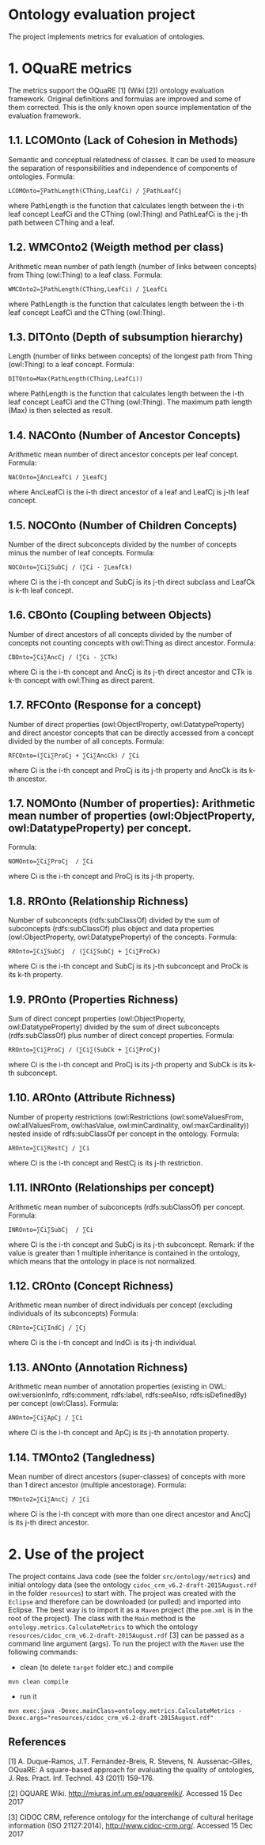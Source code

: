 Ontology evaluation project
===========================
The project implements metrics for evaluation of ontologies. 

# 1. OQuaRE metrics
The metrics support the OQuaRE [1] (Wiki [2]) ontology evaluation framework. Original definitions and formulas are improved and some of them corrected. This is the only known open source implementation of the evaluation framework.   


## 1.1. LCOMOnto (Lack of Cohesion in Methods)
Semantic and conceptual relatedness of classes. It can be used to measure the separation of responsibilities and independence of components of ontologies.
Formula: 

```
LCOMOnto=∑PathLength(CThing,LeafCi) / ∑PathLeafCj
```


where PathLength is the function that calculates length between the i-th leaf concept LeafCi and the CThing (owl:Thing) and PathLeafCi is the j-th path between CThing and a leaf.


## 1.2. WMCOnto2 (Weigth method per class) 
Arithmetic mean number of path length (number of links between concepts) from Thing (owl:Thing) to a leaf class.
Formula: 

```
WMCOnto2=∑PathLength(CThing,LeafCi) / ∑LeafCi
```

where PathLength is the function that calculates length between the i-th leaf concept LeafCi and the CThing (owl:Thing).

## 1.3. DITOnto (Depth of subsumption hierarchy)
Length (number of links between concepts) of the longest path from Thing (owl:Thing) to a leaf concept.
Formula: 

```
DITOnto=Max(PathLength(CThing,LeafCi))
```

where PathLength is the function that calculates length between the i-th leaf concept LeafCi and the CThing (owl:Thing). The maximum path length (Max) is then selected as result.



## 1.4. NACOnto (Number of Ancestor Concepts) 
Arithmetic mean number of direct ancestor concepts per leaf concept.
Formula: 

```
NACOnto=∑AncLeafCi / ∑LeafCj 
```

where AncLeafCi is the i-th direct ancestor of a leaf and LeafCj is j-th leaf concept.



## 1.5. NOCOnto (Number of Children Concepts)
Number of the direct subconcepts divided by the number of concepts minus the number of leaf concepts.
Formula: 

```
NOCOnto=∑Ci∑SubCj / (∑Ci - ∑LeafCk)
```

where Ci is the i-th concept and SubCj is its j-th direct subclass and LeafCk is k-th leaf concept.



## 1.6. CBOnto (Coupling between Objects)
Number of direct ancestors of all concepts divided by the number of concepts not counting concepts with owl:Thing as direct ancestor.
Formula: 

```
CBOnto=∑Ci∑AncCj / (∑Ci - ∑CTk)
```

where Ci is the i-th concept and AncCj is its j-th direct ancestor and CTk is  k-th concept with owl:Thing as direct parent.


## 1.7. RFCOnto (Response for a concept)
Number of direct properties (owl:ObjectProperty, owl:DatatypeProperty) and direct ancestor concepts that can be directly accessed from a concept divided by the number of all concepts. 
Formula: 

```
RFCOnto=(∑Ci∑ProCj + ∑Ci∑AncCk) / ∑Ci 
```

where Ci is the i-th concept and ProCj is its j-th property and AncCk is its k-th ancestor.



## 1.7. NOMOnto (Number of properties): Arithmetic mean number of properties (owl:ObjectProperty, owl:DatatypeProperty) per concept. 
Formula: 

```
NOMOnto=∑Ci∑ProCj  ∕ ∑Ci 
```

where Ci is the i-th concept and ProCj is its j-th property.

## 1.8. RROnto (Relationship Richness)
Number of subconcepts (rdfs:subClassOf) divided by the sum of subconcepts (rdfs:subClassOf) plus object and data properties (owl:ObjectProperty, owl:DatatypeProperty) of the concepts. 
Formula: 

```
RROnto=∑Ci∑SubCj  ∕ (∑Ci∑SubCj + ∑Ci∑ProCk) 
```

where Ci is the i-th concept and SubCj is its j-th subconcept and ProCk is its k-th property.



## 1.9. PROnto (Properties Richness) 
Sum of direct concept properties (owl:ObjectProperty, owl:DatatypeProperty)  divided by the sum of direct subconcepts (rdfs:subClassOf) plus number of direct concept properties. 
Formula: 

```
RROnto=∑Ci∑ProCj ∕ (∑Ci∑(SubCk + ∑Ci∑ProCj)
```

where Ci is the i-th concept and ProCj is its j-th property and SubCk is its k-th subconcept.


## 1.10. AROnto (Attribute Richness) 
Number of property restrictions (owl:Restrictions (owl:someValuesFrom, owl:allValuesFrom, owl:hasValue, owl:minCardinality, owl:maxCardinality)) nested inside of rdfs:subClassOf per concept in the ontology.
Formula: 

```
AROnto=∑Ci∑RestCj / ∑Ci
```

where Ci is the i-th concept and RestCj is its j-th restriction.
  
## 1.11. INROnto (Relationships per concept)
Arithmetic mean number of subconcepts (rdfs:subClassOf) per concept. 
Formula: 

```
INROnto=∑Ci∑SubCj  / ∑Ci
```

where Ci is the i-th concept and SubCj is its j-th subconcept.
Remark: if the value is greater than 1 multiple inheritance is contained in the ontology, which means that the ontology in place is not normalized.


## 1.12. CROnto (Concept Richness)
Arithmetic mean number of direct individuals per concept (excluding individuals of its subconcepts) 
Formula: 

```
CROnto=∑Ci∑IndCj / ∑Cj
```

where Ci is the i-th concept and IndCi is its j-th individual.


## 1.13. ANOnto (Annotation Richness)
Arithmetic mean number of annotation properties (existing in OWL: owl:versionInfo, rdfs:comment, rdfs:label, rdfs:seeAlso, rdfs:isDefinedBy) per concept (owl:Class). 
Formula: 

```
ANOnto=∑Ci∑ApCj / ∑Ci
```

where Ci is the i-th concept and ApCj is its j-th annotation property.

## 1.14. TMOnto2 (Tangledness)
Mean number of direct ancestors (super-classes) of concepts with more than 1 direct ancestor (multiple ancestorage). 
Formula: 

```
TMOnto2=∑Ci∑AncCj / ∑Ci
```

where Ci is the i-th concept with more than one direct ancestor and AncCj is its j-th direct ancestor.


# 2. Use of the project


The project contains Java code (see the folder `src/ontology/metrics`) and initial ontology data (see the ontology `cidoc_crm_v6.2-draft-2015August.rdf` in the folder `resources`) to start with.
The project was created with the `Eclipse` and therefore can be downloaded (or pulled) and imported into Eclipse. The best way is to import it as a `Maven` project (the `pom.xml` is in the root of the project).  The class with the `Main` method is the `ontology.metrics.CalculateMetrics` to which the ontology `resources/cidoc_crm_v6.2-draft-2015August.rdf` [3] can be passed as a command line argument (args).
To run the project with the `Maven` use the following commands:
* clean (to delete `target` folder etc.) and compile

```
mvn clean compile    
```
* run it

```
mvn exec:java -Dexec.mainClass=ontology.metrics.CalculateMetrics -Dexec.args="resources/cidoc_crm_v6.2-draft-2015August.rdf"
```



References
----------

[1] A. Duque-Ramos, J.T. Fernández-Breis, R. Stevens, N. Aussenac-Gilles, OQuaRE: A square-based approach for evaluating the quality of ontologies, J. Res. Pract. Inf. Technol. 43 (2011) 159–176.

[2] OQUARE Wiki. http://miuras.inf.um.es/oquarewiki/. Accessed 15 Dec 2017

[3] CIDOC CRM, reference ontology for the interchange of cultural heritage information (ISO 21127:2014), http://www.cidoc-crm.org/. Accessed 15 Dec 2017
